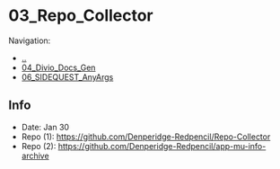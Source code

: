 # 03_Repo_Collector

Navigation:
- [..](../)
- [04_Divio_Docs_Gen](04_Divio_Docs_Gen.md)
- [06_SIDEQUEST_AnyArgs](06_SIDEQUEST_AnyArgs.md)

## Info
- Date: Jan 30
- Repo (1): https://github.com/Denperidge-Redpencil/Repo-Collector
- Repo (2): https://github.com/Denperidge-Redpencil/app-mu-info-archive

